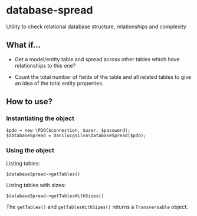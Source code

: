 # database-spread

Utility to check relational database structure, relationships and complexity

## What if...

* Get a model/entity table and spread across other tables which have relationships to this one?

* Count the total number of fields of the table and all related tables to give an idea of the total entity properties.

## How to use?

### Instantiating the object
```
$pdo = new \PDO($connection, $user, $password);
$databaseSpread = Danilocgsilva\DatabaseSpread($pdo);
```

### Using the object

Listing tables:
```
$databaseSpread->getTables()
```

Listing tables with sizes:
```
$databaseSpread->getTablesWithSizes()
```

The `getTables()` and `getTablesWithSizes()` returns a `Transversable` object.
